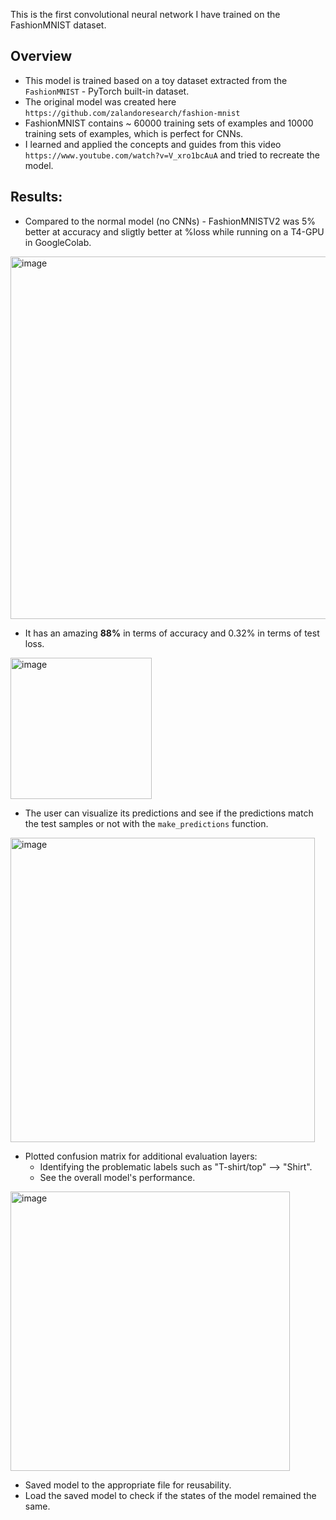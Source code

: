This is the first convolutional neural network I have trained on the FashionMNIST dataset.

## Overview
+ This model is trained based on a toy dataset extracted from the `FashionMNIST` - PyTorch built-in dataset.
+ The original model was created here `https://github.com/zalandoresearch/fashion-mnist`
+ FashionMNIST contains ~ 60000 training sets of examples and 10000 training sets of examples, which is perfect for CNNs.
+ I learned and applied the concepts and guides from this video `https://www.youtube.com/watch?v=V_xro1bcAuA` and tried to recreate the model.

## Results:
+ Compared to the normal model (no CNNs) - FashionMNISTV2 was 5% better at accuracy and sligtly better at %loss while running on a T4-GPU in GoogleColab.

<img width="580" alt="image" src="https://github.com/NguyenChHieu/FashionMNISTV2/assets/140675996/703dd437-30e9-483e-ad8f-ab121f68afbd">

+ It has an amazing **88%** in terms of accuracy and 0.32% in terms of test loss.

<img width="226" alt="image" src="https://github.com/NguyenChHieu/FashionMNISTV2/assets/140675996/44ebdb80-e6da-46cb-88ab-5af02a8d4c9a">

+ The user can visualize its predictions and see if the predictions match the test samples or not with the `make_predictions` function.

<img width="487" alt="image" src="https://github.com/NguyenChHieu/FashionMNISTV2/assets/140675996/b1d9ef1f-1eed-4ca8-8ea5-773d85a695d1">

+ Plotted confusion matrix for additional evaluation layers:
  + Identifying the problematic labels such as "T-shirt/top" --> "Shirt".
  + See the overall model's performance.
 
<img width="447" alt="image" src="https://github.com/NguyenChHieu/FashionMNISTV2/assets/140675996/794d69af-c938-4f64-bf7f-17d90695bc72">

+ Saved model to the appropriate file for reusability.
+ Load the saved model to check if the states of the model remained the same.
